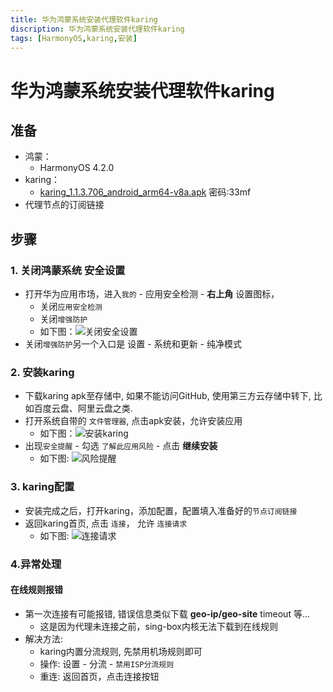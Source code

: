 ```yaml
---
title: 华为鸿蒙系统安装代理软件karing
discription: 华为鸿蒙系统安装代理软件karing
tags: [HarmonyOS,karing,安装]
---
```

# 华为鸿蒙系统安装代理软件karing

## 准备
- 鸿蒙：
	- HarmonyOS 4.2.0
- karing：
	- [karing_1.1.3.706_android_arm64-v8a.apk](https://wwic.lanzouo.com/b0zjy5n8f) 密码:33mf
- 代理节点的订阅链接

## 步骤
### 1. 关闭鸿蒙系统 安全设置
- 打开华为应用市场，进入`我的` - 应用安全检测 - **右上角** 设置图标，
	- 关闭`应用安全检测`
	- 关闭`增强防护`
	- 如下图：![关闭安全设置](/assets/harmonyos-1.jpg)
- 关闭`增强防护`另一个入口是 设置 - 系统和更新 - 纯净模式

### 2. 安装karing
- 下载karing apk至存储中, 如果不能访问GitHub, 使用第三方云存储中转下, 比如百度云盘、阿里云盘之类.
- 打开系统自带的 `文件管理器`, 点击apk安装，允许安装应用
    - 如下图：![安装karing](/assets/harmonyos-2.jpg)
- 出现`安全提醒` - 勾选 `了解此应用风险` - 点击 **继续安装**
    - 如下图: ![风险提醒](/assets/harmonyos-3.jpg)

### 3. karing配置
- 安装完成之后，打开karing，添加配置，配置填入准备好的`节点订阅链接`
- 返回karing首页, 点击 `连接`， 允许 `连接请求`
  - 如下图: ![连接请求](/assets/harmonyos-4.jpg)

### 4.异常处理
#### 在线规则报错
- 第一次连接有可能报错, 错误信息类似下载 **geo-ip/geo-site** timeout 等...
  - 这是因为代理未连接之前，sing-box内核无法下载到在线规则
- 解决方法:
  - karing内置分流规则, 先禁用机场规则即可
  - 操作: 设置 - 分流 - `禁用ISP分流规则`
  - 重连: 返回首页，点击连接按钮





